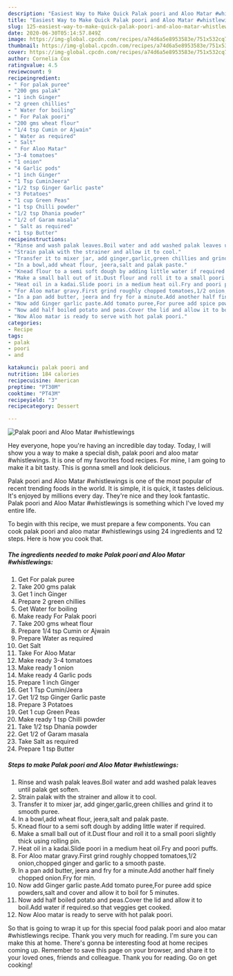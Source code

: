 ```yaml
---
description: "Easiest Way to Make Quick Palak poori and Aloo Matar #whistlewings"
title: "Easiest Way to Make Quick Palak poori and Aloo Matar #whistlewings"
slug: 125-easiest-way-to-make-quick-palak-poori-and-aloo-matar-whistlewings
date: 2020-06-30T05:14:57.849Z
image: https://img-global.cpcdn.com/recipes/a74d6a5e8953583e/751x532cq70/palak-poori-and-aloo-matar-whistlewings-recipe-main-photo.jpg
thumbnail: https://img-global.cpcdn.com/recipes/a74d6a5e8953583e/751x532cq70/palak-poori-and-aloo-matar-whistlewings-recipe-main-photo.jpg
cover: https://img-global.cpcdn.com/recipes/a74d6a5e8953583e/751x532cq70/palak-poori-and-aloo-matar-whistlewings-recipe-main-photo.jpg
author: Cornelia Cox
ratingvalue: 4.5
reviewcount: 9
recipeingredient:
- " For palak puree"
- "200 gms palak"
- "1 inch Ginger"
- "2 green chillies"
- " Water for boiling"
- " For Palak poori"
- "200 gms wheat flour"
- "1/4 tsp Cumin or Ajwain"
- " Water as required"
- " Salt"
- " For Aloo Matar"
- "3-4 tomatoes"
- "1 onion"
- "4 Garlic pods"
- "1 inch Ginger"
- "1 Tsp CuminJeera"
- "1/2 tsp Ginger Garlic paste"
- "3 Potatoes"
- "1 cup Green Peas"
- "1 tsp Chilli powder"
- "1/2 tsp Dhania powder"
- "1/2 of Garam masala"
- " Salt as required"
- "1 tsp Butter"
recipeinstructions:
- "Rinse and wash palak leaves.Boil water and add washed palak leaves until palak get soften."
- "Strain palak with the strainer and allow it to cool."
- "Transfer it to mixer jar, add ginger,garlic,green chillies and grind it to smooth puree."
- "In a bowl,add wheat flour, jeera,salt and palak paste."
- "Knead flour to a semi soft dough by adding little water if required."
- "Make a small ball out of it.Dust flour and roll it to a small poori slightly thick using rolling pin."
- "Heat oil in a kadai.Slide poori in a medium heat oil.Fry and poori puffs."
- "For Aloo matar gravy.First grind roughly chopped tomatoes,1/2 onion,chopped ginger and garlic to a smooth paste."
- "In a pan add butter, jeera and fry for a minute.Add another half finely chopped onion.Fry for min."
- "Now add Ginger garlic paste.Add tomato puree,For puree add spice powders,salt and cover and allow it to boil for 5 minutes."
- "Now add half boiled potato and peas.Cover the lid and allow it to boil.Add water if required.so that veggies get cooked."
- "Now Aloo matar is ready to serve with hot palak poori."
categories:
- Recipe
tags:
- palak
- poori
- and

katakunci: palak poori and 
nutrition: 184 calories
recipecuisine: American
preptime: "PT30M"
cooktime: "PT43M"
recipeyield: "3"
recipecategory: Dessert

---
```



![Palak poori and Aloo Matar #whistlewings](https://img-global.cpcdn.com/recipes/a74d6a5e8953583e/751x532cq70/palak-poori-and-aloo-matar-whistlewings-recipe-main-photo.jpg)

Hey everyone, hope you're having an incredible day today. Today, I will show you a way to make a special dish, palak poori and aloo matar #whistlewings. It is one of my favorites food recipes. For mine, I am going to make it a bit tasty. This is gonna smell and look delicious.



Palak poori and Aloo Matar #whistlewings is one of the most popular of recent trending foods in the world. It is simple, it is quick, it tastes delicious. It's enjoyed by millions every day. They're nice and they look fantastic. Palak poori and Aloo Matar #whistlewings is something which I've loved my entire life.


To begin with this recipe, we must prepare a few components. You can cook palak poori and aloo matar #whistlewings using 24 ingredients and 12 steps. Here is how you cook that.

<!--inarticleads1-->

##### The ingredients needed to make Palak poori and Aloo Matar #whistlewings:

1. Get  For palak puree
1. Take 200 gms palak
1. Get 1 inch Ginger
1. Prepare 2 green chillies
1. Get  Water for boiling
1. Make ready  For Palak poori
1. Take 200 gms wheat flour
1. Prepare 1/4 tsp Cumin or Ajwain
1. Prepare  Water as required
1. Get  Salt
1. Take  For Aloo Matar
1. Make ready 3-4 tomatoes
1. Make ready 1 onion
1. Make ready 4 Garlic pods
1. Prepare 1 inch Ginger
1. Get 1 Tsp Cumin/Jeera
1. Get 1/2 tsp Ginger Garlic paste
1. Prepare 3 Potatoes
1. Get 1 cup Green Peas
1. Make ready 1 tsp Chilli powder
1. Take 1/2 tsp Dhania powder
1. Get 1/2 of Garam masala
1. Take  Salt as required
1. Prepare 1 tsp Butter




<!--inarticleads2-->

##### Steps to make Palak poori and Aloo Matar #whistlewings:

1. Rinse and wash palak leaves.Boil water and add washed palak leaves until palak get soften.
1. Strain palak with the strainer and allow it to cool.
1. Transfer it to mixer jar, add ginger,garlic,green chillies and grind it to smooth puree.
1. In a bowl,add wheat flour, jeera,salt and palak paste.
1. Knead flour to a semi soft dough by adding little water if required.
1. Make a small ball out of it.Dust flour and roll it to a small poori slightly thick using rolling pin.
1. Heat oil in a kadai.Slide poori in a medium heat oil.Fry and poori puffs.
1. For Aloo matar gravy.First grind roughly chopped tomatoes,1/2 onion,chopped ginger and garlic to a smooth paste.
1. In a pan add butter, jeera and fry for a minute.Add another half finely chopped onion.Fry for min.
1. Now add Ginger garlic paste.Add tomato puree,For puree add spice powders,salt and cover and allow it to boil for 5 minutes.
1. Now add half boiled potato and peas.Cover the lid and allow it to boil.Add water if required.so that veggies get cooked.
1. Now Aloo matar is ready to serve with hot palak poori.




So that is going to wrap it up for this special food palak poori and aloo matar #whistlewings recipe. Thank you very much for reading. I'm sure you can make this at home. There's gonna be interesting food at home recipes coming up. Remember to save this page on your browser, and share it to your loved ones, friends and colleague. Thank you for reading. Go on get cooking!
